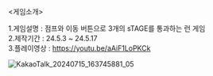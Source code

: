 <게임소개>

1.게임설명 : 점프와 이동 버튼으로 3개의 sTAGE를 통과하는 런 게임  
2.제작기간 : 24.5.3 ~ 24.5.17  
3.플레이영상 : https://youtu.be/aAiF1LoPKCk  

![KakaoTalk_20240715_163745881_05](https://github.com/user-attachments/assets/88e3c926-dc3a-490d-ae51-d54f6cd5d547)

